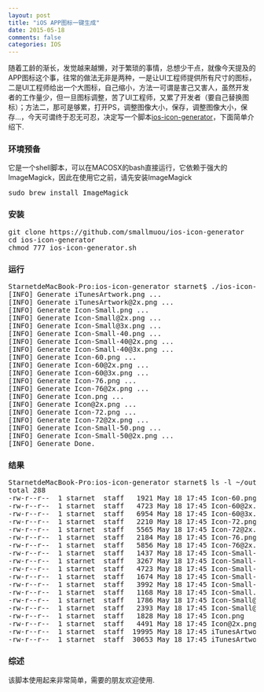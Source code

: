 ```yaml
---
layout: post
title: "iOS APP图标一键生成"
date: 2015-05-18
comments: false
categories: IOS
---
```

随着工龄的渐长，发觉越来越懒，对于繁琐的事情，总想少干点，就像今天提及的APP图标这个事，往常的做法无非是两种，一是让UI工程师提供所有尺寸的图标，二是UI工程师给出一个大图标，自己缩小，方法一可谓是害己又害人，虽然开发者的工作量少，但一旦图标调整，苦了UI工程师，又累了开发者（要自己替换图标）；方法二，那可是够累，打开PS，调整图像大小，保存，调整图像大小，保存...，今天可谓终于忍无可忍，决定写一个脚本[ios-icon-generator](https://github.com/smallmuou/ios-icon-generator)，下面简单介绍下.

### 环境预备
它是一个shell脚本，可以在MACOSX的bash直接运行，它依赖于强大的ImageMagick，因此在使用它之前，请先安装ImageMagick
<pre>
sudo brew install ImageMagick
</pre>

### 安装
<pre>
git clone https://github.com/smallmuou/ios-icon-generator
cd ios-icon-generator
chmod 777 ios-icon-generator.sh
</pre>

### 运行
<pre>
StarnetdeMacBook-Pro:ios-icon-generator starnet$ ./ios-icon-generator.sh ~/Downloads/1024.png ~/output
[INFO] Generate iTunesArtwork.png ...
[INFO] Generate iTunesArtwork@2x.png ...
[INFO] Generate Icon-Small.png ...
[INFO] Generate Icon-Small@2x.png ...
[INFO] Generate Icon-Small@3x.png ...
[INFO] Generate Icon-Small-40.png ...
[INFO] Generate Icon-Small-40@2x.png ...
[INFO] Generate Icon-Small-40@3x.png ...
[INFO] Generate Icon-60.png ...
[INFO] Generate Icon-60@2x.png ...
[INFO] Generate Icon-60@3x.png ...
[INFO] Generate Icon-76.png ...
[INFO] Generate Icon-76@2x.png ...
[INFO] Generate Icon.png ...
[INFO] Generate Icon@2x.png ...
[INFO] Generate Icon-72.png ...
[INFO] Generate Icon-72@2x.png ...
[INFO] Generate Icon-Small-50.png ...
[INFO] Generate Icon-Small-50@2x.png ...
[INFO] Generate Done.
</pre>

### 结果
<pre>
StarnetdeMacBook-Pro:ios-icon-generator starnet$ ls -l ~/output/
total 288
-rw-r--r--  1 starnet  staff   1921 May 18 17:45 Icon-60.png
-rw-r--r--  1 starnet  staff   4723 May 18 17:45 Icon-60@2x.png
-rw-r--r--  1 starnet  staff   6954 May 18 17:45 Icon-60@3x.png
-rw-r--r--  1 starnet  staff   2210 May 18 17:45 Icon-72.png
-rw-r--r--  1 starnet  staff   5565 May 18 17:45 Icon-72@2x.png
-rw-r--r--  1 starnet  staff   2184 May 18 17:45 Icon-76.png
-rw-r--r--  1 starnet  staff   5856 May 18 17:45 Icon-76@2x.png
-rw-r--r--  1 starnet  staff   1437 May 18 17:45 Icon-Small-40.png
-rw-r--r--  1 starnet  staff   3267 May 18 17:45 Icon-Small-40@2x.png
-rw-r--r--  1 starnet  staff   4723 May 18 17:45 Icon-Small-40@3x.png
-rw-r--r--  1 starnet  staff   1674 May 18 17:45 Icon-Small-50.png
-rw-r--r--  1 starnet  staff   3992 May 18 17:45 Icon-Small-50@2x.png
-rw-r--r--  1 starnet  staff   1168 May 18 17:45 Icon-Small.png
-rw-r--r--  1 starnet  staff   1786 May 18 17:45 Icon-Small@2x.png
-rw-r--r--  1 starnet  staff   2393 May 18 17:45 Icon-Small@3x.png
-rw-r--r--  1 starnet  staff   1828 May 18 17:45 Icon.png
-rw-r--r--  1 starnet  staff   4491 May 18 17:45 Icon@2x.png
-rw-r--r--  1 starnet  staff  19995 May 18 17:45 iTunesArtwork.png
-rw-r--r--  1 starnet  staff  30653 May 18 17:45 iTunesArtwork@2x.png
</pre>

### 综述
该脚本使用起来非常简单，需要的朋友欢迎使用.

